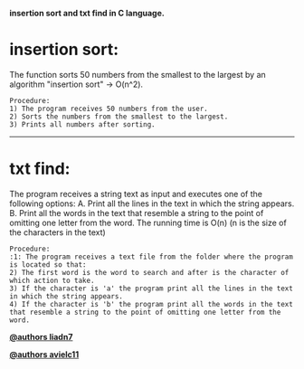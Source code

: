 **insertion sort and txt find in C language.**

# insertion sort:

The function sorts 50 numbers from the smallest to the largest by an algorithm "insertion sort" -> O(n^2).
    
    Procedure:
    1) The program receives 50 numbers from the user.
    2) Sorts the numbers from the smallest to the largest.
    3) Prints all numbers after sorting.



***

# txt find:

The program receives a string text as input and executes one of the following options:
A. Print all the lines in the text in which the string appears.
B. Print all the words in the text that resemble a string to the point of omitting one letter from the word.
The running time is O(n) (n is the size of the characters in the text)

    Procedure:
    :1: The program receives a text file from the folder where the program is located so that:
    2) The first word is the word to search and after is the character of which action to take.
    3) If the character is 'a' the program print all the lines in the text in which the string appears.
    4) If the character is 'b' the program print all the words in the text that resemble a string to the point of omitting one letter from the word.




**[@authors liadn7](https://github.com/liadn7)**

**[@authors avielc11](https://github.com/avielc11)**
